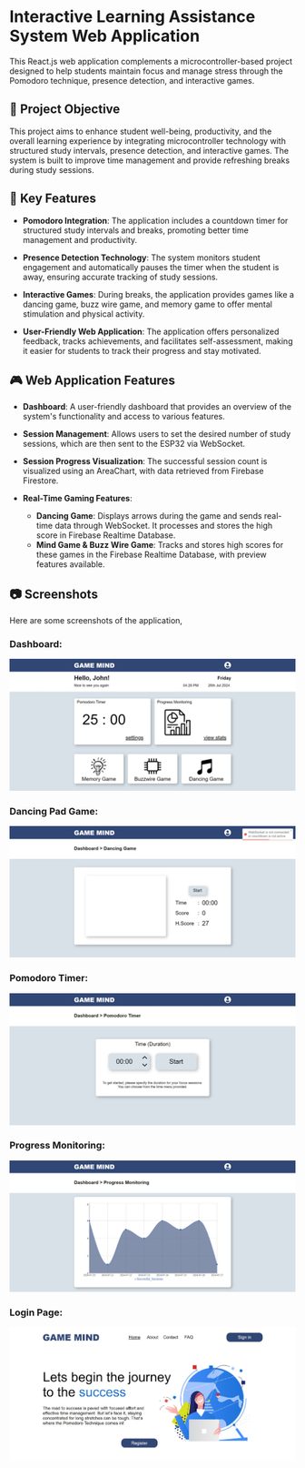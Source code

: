 # Interactive Learning Assistance System Web Application

This React.js web application complements a microcontroller-based project designed to help students maintain focus and manage stress through the Pomodoro technique, presence detection, and interactive games.

## 🎯 Project Objective

This project aims to enhance student well-being, productivity, and the overall learning experience by integrating microcontroller technology with structured study intervals, presence detection, and interactive games. The system is built to improve time management and provide refreshing breaks during study sessions.

## 🎯 Key Features

- **Pomodoro Integration**: The application includes a countdown timer for structured study intervals and breaks, promoting better time management and productivity.
  
- **Presence Detection Technology**: The system monitors student engagement and automatically pauses the timer when the student is away, ensuring accurate tracking of study sessions.

- **Interactive Games**: During breaks, the application provides games like a dancing game, buzz wire game, and memory game to offer mental stimulation and physical activity.

- **User-Friendly Web Application**: The application offers personalized feedback, tracks achievements, and facilitates self-assessment, making it easier for students to track their progress and stay motivated.

## 🎮 Web Application Features

- **Dashboard**: A user-friendly dashboard that provides an overview of the system's functionality and access to various features.

- **Session Management**: Allows users to set the desired number of study sessions, which are then sent to the ESP32 via WebSocket.

- **Session Progress Visualization**: The successful session count is visualized using an AreaChart, with data retrieved from Firebase Firestore.

- **Real-Time Gaming Features**: 
  - **Dancing Game**: Displays arrows during the game and sends real-time data through WebSocket. It processes and stores the high score in Firebase Realtime Database.
  - **Mind Game & Buzz Wire Game**: Tracks and stores high scores for these games in the Firebase Realtime Database, with preview features available.

## 📷 Screenshots
Here are some screenshots of the application,
### Dashboard:
![Dashboard Screenshot](src/assets/screenshots/Dashboard.jpg)
### Dancing Pad Game:
![Dancing Pad Game Screenshot](src/assets/screenshots/DancingpadGame.jpg)
### Pomodoro Timer:
![Pomodoro Timer Screenshot](src/assets/screenshots/PomodoroTimer.jpg)
### Progress Monitoring:
![Progress Monitoring Screenshot](src/assets/screenshots/ProgressMonitoring.jpg)
### Login Page:
![Login Page Screenshot](src/assets/screenshots/LoginPage.jpg)
